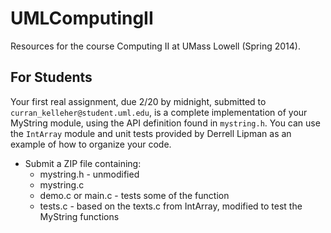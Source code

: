 UMLComputingII
==============

Resources for the course Computing II at UMass Lowell (Spring 2014).

## For Students

Your first real assignment, due 2/20 by midnight, submitted to `curran_kelleher@student.uml.edu`, is a complete implementation of your MyString module, using the API definition found in `mystring.h`. You can use the `IntArray` module and unit tests provided by Derrell Lipman as an example of how to organize your code.

 * Submit a ZIP file containing:
   * mystring.h - unmodified
   * mystring.c
   * demo.c or main.c - tests some of the function
   * tests.c - based on the texts.c from IntArray, modified to test the MyString functions
